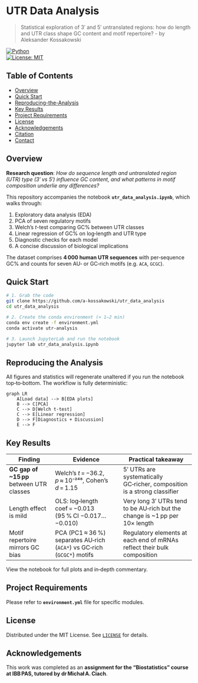 # UTR Data Analysis

> Statistical exploration of 3′ and 5′ untranslated regions: how do length and UTR class shape GC content and motif repertoire? - by Aleksander Kossakowski

[![Python](https://img.shields.io/badge/python-3.10%2B-blue?logo=python)](https://www.python.org/)  
[![License: MIT](https://img.shields.io/badge/License-MIT-yellow.svg)](LICENSE)

## Table of Contents
- [Overview](#overview)
- [Quick Start](#quick-start)
- [Reproducing-the-Analysis](#reproducing-the-analysis)
- [Key Results](#key-results)
- [Project Requirements](#project-requirements)
- [License](#license)
- [Acknowledgements](#acknowledgements)
- [Citation](#citation)
- [Contact](#contact)

## Overview
**Research question**: *How do sequence length and untranslated region (UTR) type (3′ vs 5′) influence GC content, and what patterns in motif composition underlie any differences?*

This repository accompanies the notebook **`utr_data_analysis.ipynb`**, which walks through:

1. Exploratory data analysis (EDA)  
2. PCA of seven regulatory motifs  
3. Welch’s *t*-test comparing GC% between UTR classes  
4. Linear regression of GC% on log‑length and UTR type  
5. Diagnostic checks for each model  
6. A concise discussion of biological implications

The dataset comprises **4 000 human UTR sequences** with per‑sequence GC% and counts for seven AU‑ or GC‑rich motifs (e.g. `ACA`, `GCGC`).


## Quick Start
```bash
# 1. Grab the code
git clone https://github.com/a-kossakowski/utr_data_analysis
cd utr_data_analysis

# 2. Create the conda environment (≈ 1–2 min)
conda env create -f environment.yml
conda activate utr-analysis

# 3. Launch JupyterLab and run the notebook
jupyter lab utr_data_analysis.ipynb
```
## Reproducing the Analysis
All figures and statistics will regenerate unaltered if you run the notebook top‑to‑bottom. The workflow is fully deterministic:

```mermaid
graph LR
    A[Load data] --> B[EDA plots]
    B --> C[PCA]
    C --> D[Welch t‑test]
    C --> E[Linear regression]
    D --> F[Diagnostics + Discussion]
    E --> F
```

## Key Results
| Finding | Evidence | Practical takeaway |
|---------|----------|--------------------|
| **GC gap of ~15 pp** between UTR classes | Welch’s *t* = −36.2, *p* ≈ 10⁻²⁴⁸, Cohen’s *d* = 1.15 | 5′ UTRs are systematically GC‑richer, composition is a strong classifier |
| Length effect is mild | OLS: log‑length coef = −0.013 (95 % CI −0.017…−0.010) | Very long 3′ UTRs tend to be AU‑rich but the change is ~1 pp per 10× length |
| Motif repertoire mirrors GC bias | PCA (PC1 ≈ 36 %) separates AU‑rich (`ACA*`) vs GC‑rich (`GCGC*`) motifs | Regulatory elements at each end of mRNAs reflect their bulk composition |

View the notebook for full plots and in‑depth commentary.

## Project Requirements
Please refer to **`environment.yml`** file for specific modules.

## License
Distributed under the MIT License. See [`LICENSE`](LICENSE.md) for details.

## Acknowledgements
This work was completed as an **assignment for the “Biostatistics” course at IBB PAS, tutored by dr Michał A. Ciach**.


